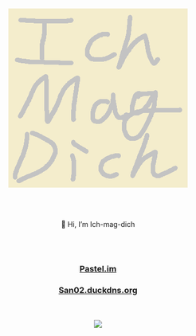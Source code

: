 #

<div align="center">
  <img src="https://github.com/Ich-mag-dich/Ich-mag-dich/blob/main/imd.png" />

<br><br>

👋 Hi, I’m Ich-mag-dich

<br><br>

### [Pastel.im](https://pastel.im/)
### [San02.duckdns.org](https://san02.duckdns.org/)

</div>

<div align="center">
<br><br>
  <img src="https://github-readme-stats.vercel.app/api/top-langs/?username=Ich-mag-dich&layout=compact&theme=radical" />
</div>
